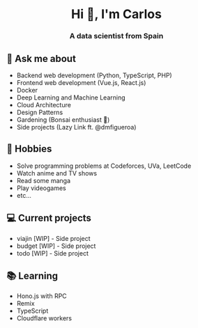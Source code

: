 <h1 align="center">Hi 👋, I'm Carlos</h1>
<h3 align="center">A data scientist from Spain</h3>

## 💬 Ask me about
- Backend web development (Python, TypeScript, PHP)
- Frontend web development (Vue.js, React.js)
- Docker
- Deep Learning and Machine Learning
- Cloud Architecture
- Design Patterns
- Gardening (Bonsai enthusiast :evergreen_tree:)
- Side projects (Lazy Link ft. @dmfigueroa)

## 📅 Hobbies
- Solve programming problems at Codeforces, UVa, LeetCode
- Watch anime and TV shows
- Read some manga
- Play videogames
- etc...

## 💻 Current projects
- viajin [WIP] - Side project
- budget [WIP] - Side project
- todo [WIP] - Side project

## 📚 Learning
- Hono.js with RPC
- Remix
- TypeScript
- Cloudflare workers
